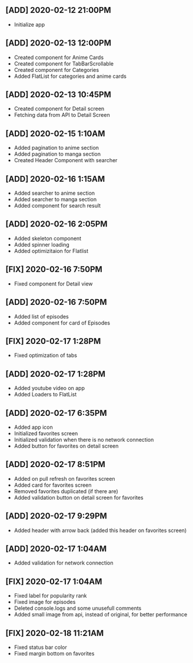 ## [ADD] 2020-02-12 21:00PM
- Initialize app

## [ADD] 2020-02-13 12:00PM
- Created component for Anime Cards
- Created component for TabBarScrollable
- Created component for Categories
- Added FlatList for categories and anime cards

## [ADD] 2020-02-13 10:45PM
- Created component for Detail screen
- Fetching data from API to Detail Screen

## [ADD] 2020-02-15 1:10AM
- Added pagination to anime section
- Added pagination to manga section
- Created Header Component with searcher

## [ADD] 2020-02-16 1:15AM
- Added searcher to anime section
- Added searcher to manga section
- Added component for search result

## [ADD] 2020-02-16 2:05PM
- Added skeleton component
- Added spinner loading
- Added optimizitaion for Flatlist

## [FIX] 2020-02-16 7:50PM
- Fixed component for Detail view

## [ADD] 2020-02-16 7:50PM
- Added list of episodes
- Added component for card of Episodes

## [FIX] 2020-02-17 1:28PM
- Fixed optimization of tabs

## [ADD] 2020-02-17 1:28PM
- Added youtube video on app
- Added Loaders to FlatList

## [ADD] 2020-02-17 6:35PM
- Added app icon
- Initialized favorites screen
- Initialized validation when there is no network connection
- Added button for favorites on detail screen

## [ADD] 2020-02-17 8:51PM
- Added on pull refresh on favorites screen
- Added card for favorites screen
- Removed favorites duplicated (if there are)
- Added validation button on detail screen for favorites

## [ADD] 2020-02-17 9:29PM
- Added header with arrow back (added this header on favorites screen)

## [ADD] 2020-02-17 1:04AM
- Added validation for network connection

## [FIX] 2020-02-17 1:04AM
- Fixed label for popularity rank
- Fixed image for episodes
- Deleted console.logs and some unusefull comments
- Added small image from api, instead of original, for better performance

## [FIX] 2020-02-18 11:21AM
- Fixed status bar color
- Fixed margin bottom on favorites